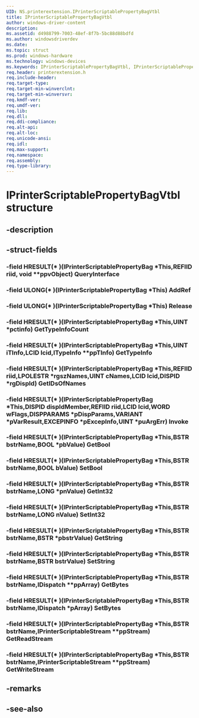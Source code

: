 ```yaml
---
UID: NS.printerextension.IPrinterScriptablePropertyBagVtbl
title: IPrinterScriptablePropertyBagVtbl
author: windows-driver-content
description: 
ms.assetid: d4988799-7003-48ef-8f7b-5bc88d88bdfd
ms.author: windowsdriverdev
ms.date: 
ms.topic: struct
ms.prod: windows-hardware
ms.technology: windows-devices
ms.keywords: IPrinterScriptablePropertyBagVtbl, IPrinterScriptablePropertyBagVtbl
req.header: printerextension.h
req.include-header:
req.target-type:
req.target-min-winverclnt:
req.target-min-winversvr:
req.kmdf-ver:
req.umdf-ver:
req.lib:
req.dll:
req.ddi-compliance:
req.alt-api:
req.alt-loc:
req.unicode-ansi:
req.idl:
req.max-support:
req.namespace:
req.assembly:
req.type-library:
---
```


# IPrinterScriptablePropertyBagVtbl structure

## -description



## -struct-fields

### -field HRESULT(* )(IPrinterScriptablePropertyBag *This,REFIID riid, void **ppvObject) QueryInterface			
 	
### -field ULONG(* )(IPrinterScriptablePropertyBag *This) AddRef			
 	
### -field ULONG(* )(IPrinterScriptablePropertyBag *This) Release			
 	
### -field HRESULT(* )(IPrinterScriptablePropertyBag *This,UINT *pctinfo) GetTypeInfoCount			
 	
### -field HRESULT(* )(IPrinterScriptablePropertyBag *This,UINT iTInfo,LCID lcid,ITypeInfo **ppTInfo) GetTypeInfo			
 	
### -field HRESULT(* )(IPrinterScriptablePropertyBag *This,REFIID riid,LPOLESTR *rgszNames,UINT cNames,LCID lcid,DISPID *rgDispId) GetIDsOfNames			
 	
### -field HRESULT(* )(IPrinterScriptablePropertyBag *This,DISPID dispIdMember,REFIID riid,LCID lcid,WORD wFlags,DISPPARAMS *pDispParams,VARIANT *pVarResult,EXCEPINFO *pExcepInfo,UINT *puArgErr) Invoke			
 	
### -field HRESULT(* )(IPrinterScriptablePropertyBag *This,BSTR bstrName,BOOL *pbValue) GetBool			
 	
### -field HRESULT(* )(IPrinterScriptablePropertyBag *This,BSTR bstrName,BOOL bValue) SetBool			
 	
### -field HRESULT(* )(IPrinterScriptablePropertyBag *This,BSTR bstrName,LONG *pnValue) GetInt32			
 	
### -field HRESULT(* )(IPrinterScriptablePropertyBag *This,BSTR bstrName,LONG nValue) SetInt32			
 	
### -field HRESULT(* )(IPrinterScriptablePropertyBag *This,BSTR bstrName,BSTR *pbstrValue) GetString			
 	
### -field HRESULT(* )(IPrinterScriptablePropertyBag *This,BSTR bstrName,BSTR bstrValue) SetString			
 	
### -field HRESULT(* )(IPrinterScriptablePropertyBag *This,BSTR bstrName,IDispatch **ppArray) GetBytes			
 	
### -field HRESULT(* )(IPrinterScriptablePropertyBag *This,BSTR bstrName,IDispatch *pArray) SetBytes			
 	
### -field HRESULT(* )(IPrinterScriptablePropertyBag *This,BSTR bstrName,IPrinterScriptableStream **ppStream) GetReadStream			
 	
### -field HRESULT(* )(IPrinterScriptablePropertyBag *This,BSTR bstrName,IPrinterScriptableStream **ppStream) GetWriteStream			
 	
## -remarks

## -see-also
